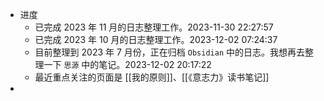 - 进度
	- 已完成 2023 年 11 月的日志整理工作。2023-11-30 22:27:57
	- 已完成 2023 年 10 月的日志整理工作。2023-12-02 07:24:37
	- 目前整理到 2023 年 7 月份，正在归档 `Obsidian` 中的日志。我想再去整理一下 `思源` 中的笔记。2023-12-02 20:17:22
	- 最近重点关注的页面是 [[我的原则]]、[[《意志力》读书笔记]]
-